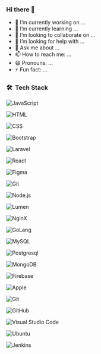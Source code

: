 ### Hi there 👋



- 🔭 I’m currently working on ...
- 🌱 I’m currently learning ...
- 👯 I’m looking to collaborate on ...
- 🤔 I’m looking for help with ...
- 💬 Ask me about ...
- 📫 How to reach me: ...
- 😄 Pronouns: ...
- ⚡ Fun fact: ...

### 🛠 &nbsp;Tech Stack

![JavaScript](https://img.shields.io/badge/-JavaScript-333333?style=flat&logo=javascript)&nbsp;

![HTML](https://img.shields.io/badge/-HTML-333333?style=flat&logo=HTML5)&nbsp;

![CSS](https://img.shields.io/badge/-CSS-333333?style=flat&logo=CSS3&logoColor=1572B6)&nbsp;

![Bootstrap](https://img.shields.io/badge/-Bootstrap-333333?style=flat&logo=bootstrap&logoColor=563D7C)

![Laravel](https://img.shields.io/badge/-Laravel-333333?style=flat&logo=laravel)&nbsp;

![React](https://img.shields.io/badge/-React%20JS-333333?style=flat&logo=react)&nbsp;

![Figma](https://img.shields.io/badge/-Figma-333333?style=flat&logo=figma)&nbsp;

![Git](https://img.shields.io/badge/-PHP-333333?style=flat&logo=php)&nbsp;

![Node.js](https://img.shields.io/badge/-Node.js-333333?style=flat&logo=node.js)&nbsp;

![Lumen](https://img.shields.io/badge/-Lumen-333333?style=flat&logo=lumen)&nbsp;

![NginX](https://img.shields.io/badge/-NginX-333333?style=flat&logo=nginx)&nbsp;

![GoLang](https://img.shields.io/badge/-Go%20Lang-333333?style=flat&logo=go)&nbsp;

![MySQL](https://img.shields.io/badge/-MySQL-333333?style=flat&logo=mysql)&nbsp;

![Postgresql](https://img.shields.io/badge/-Postgres-333333?style=flat&logo=postgresql)&nbsp;

![MongoDB](https://img.shields.io/badge/-MongoDB-333333?style=flat&logo=mongodb)&nbsp;

![Firebase](https://img.shields.io/badge/-Firebase-333333?style=flat&logo=firebase)&nbsp;

![Apple](https://img.shields.io/badge/-Apple-333333?style=flat&logo=apple&logoColor=007ACC)&nbsp;

![Git](https://img.shields.io/badge/-Git-333333?style=flat&logo=git)&nbsp;

![GitHub](https://img.shields.io/badge/-GitHub-333333?style=flat&logo=github)&nbsp;

![Visual Studio Code](https://img.shields.io/badge/-Visual%20Studio%20Code-333333?style=flat&logo=visual-studio-code&logoColor=007ACC)&nbsp;

![Ubuntu](https://img.shields.io/badge/-kali-333333?style=flat&logo=Linux)&nbsp;

![Jenkins](https://img.shields.io/badge/-Jenkins-333333?style=flat&logo=jenkins)&nbsp;


